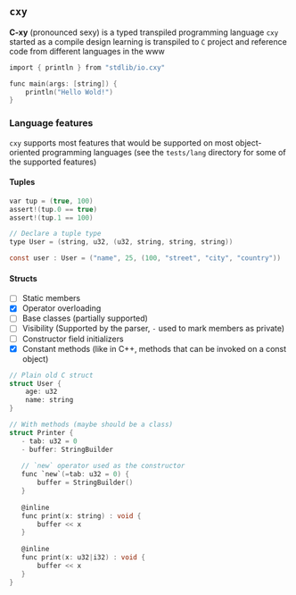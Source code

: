 ## `cxy`

**C-xy** (pronounced sexy) is a typed transpiled programming language
`cxy` started as a compile design learning is transpiled to `C`
project and reference code from different languages in the www

```c
import { println } from "stdlib/io.cxy"

func main(args: [string]) {
    println("Hello Wold!")
}
```

### Language features

`cxy` supports most features that would be supported on most
object-oriented programming languages (see the `tests/lang` directory
for some of the supported features)

#### Tuples

```c
var tup = (true, 100)
assert!(tup.0 == true)
assert!(tup.1 == 100)

// Declare a tuple type
type User = (string, u32, (u32, string, string, string))

const user : User = ("name", 25, (100, "street", "city", "country"))
```

#### Structs

- [ ] Static members
- [x] Operator overloading
- [ ] Base classes (partially supported)
- [ ] Visibility (Supported by the parser, `-` used to mark members as private)
- [ ] Constructor field initializers
- [x] Constant methods (like in C++, methods that can be invoked on a const object)

```c
// Plain old C struct
struct User {
    age: u32
    name: string
}

// With methods (maybe should be a class)
struct Printer {
   - tab: u32 = 0
   - buffer: StringBuilder
   
   // `new` operator used as the constructor
   func `new`(=tab: u32 = 0) {
       buffer = StringBuilder()
   }
   
   @inline
   func print(x: string) : void {
       buffer << x
   }
   
   @inline
   func print(x: u32|i32) : void {
       buffer << x
   }
}
```
